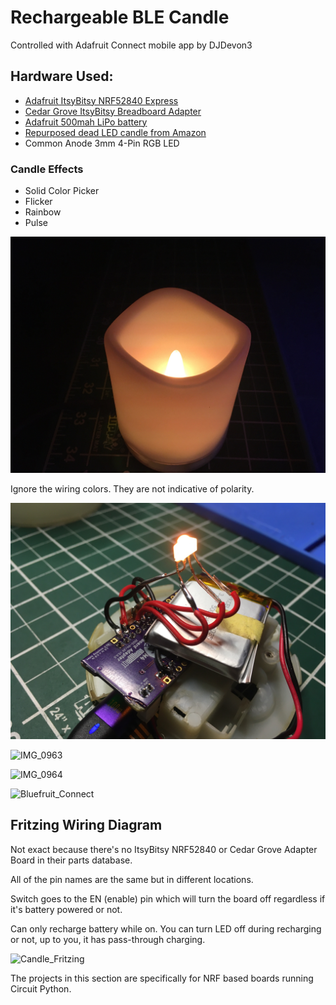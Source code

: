 # Rechargeable BLE Candle
Controlled with Adafruit Connect mobile app by DJDevon3

## Hardware Used:
- [Adafruit ItsyBitsy NRF52840 Express](https://www.adafruit.com/product/4481)
- [Cedar Grove ItsyBitsy Breadboard Adapter](https://github.com/CedarGroveStudios/ItsyBitsyBreadboardAdapter)
- [Adafruit 500mah LiPo battery](https://www.adafruit.com/product/1578)
- [Repurposed dead LED candle from Amazon](https://www.amazon.com/gp/product/B077WT8FKV)
- Common Anode 3mm 4-Pin RGB LED

### Candle Effects
- Solid Color Picker
- Flicker
- Rainbow
- Pulse

![BLE Candle](https://raw.githubusercontent.com/DJDevon3/My_Circuit_Python_Projects/main/Boards/nrf/ItsyBitsy%20NRF52840%20Express/BLE%20Candle/Candle.jpg)

Ignore the wiring colors. They are not indicative of polarity.

![BLE Candle Wiring](https://raw.githubusercontent.com/DJDevon3/My_Circuit_Python_Projects/main/Boards/nrf/ItsyBitsy%20NRF52840%20Express/BLE%20Candle/Candle_Wiring.jpg)

![IMG_0963](https://github.com/DJDevon3/My_Circuit_Python_Projects/assets/49322231/64a7c783-afdc-409b-b8f6-2bb536821ba1)

![IMG_0964](https://github.com/DJDevon3/My_Circuit_Python_Projects/assets/49322231/3f2749fe-e61a-4156-8403-cd54f1c7534c)

![Bluefruit_Connect](https://github.com/DJDevon3/My_Circuit_Python_Projects/assets/49322231/2c49af98-d2c8-4f42-8c47-211fbf07a992)

## Fritzing Wiring Diagram
Not exact because there's no ItsyBitsy NRF52840 or Cedar Grove Adapter Board in their parts database. 

All of the pin names are the same but in different locations.

Switch goes to the EN (enable) pin which will turn the board off regardless if it's battery powered or not. 

Can only recharge battery while on. You can turn LED off during recharging or not, up to you, it has pass-through charging.

![Candle_Fritzing](https://github.com/DJDevon3/My_Circuit_Python_Projects/assets/49322231/b5f15513-a911-4709-99e3-c70a4253f7a0)

The projects in this section are specifically for NRF based boards running Circuit Python.
